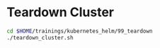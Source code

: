 # Teardown Cluster

```bash
cd $HOME/trainings/kubernetes_helm/99_teardown
./teardown_cluster.sh
```

